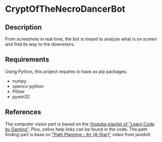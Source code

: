 # CryptOfTheNecroDancerBot

## Description

From screeshots in real time, the bot is meant to analyze what is on screen and find its way to the downstairs.

## Requirements

Using Python, this project requires to have as pip packages:
- numpy
- opencv-python
- Pillow
- pywin32

## References

The computer vision part is based on the [Youtube playlist of "Learn Code by Gaming"](https://youtube.com/playlist?list=PL1m2M8LQlzfKtkKq2lK5xko4X-8EZzFPI).
Plus, online help links can be found in the code.
The path finding part is base on ["Path Planning - A* (A-Star)"](https://youtu.be/icZj67PTFhc) video from javidx9.